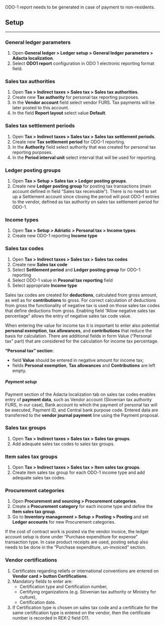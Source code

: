 ODO-1 report needs to be generated in case of payment to non-residents. 



## **Setup**
---

### General ledger parameters

1. Open **General ledger > Ledger setup > General ledger parameters > Adacta localization**.
2. Select **ODO1 report** configuration in ODO 1 electronic reporting format field. 
 
 
### Sales tax authorities

1. Open **Tax > Indirect taxes > Sales tax > Sales tax authorities**.
2. Create new **Tax authority** for personal tax reporting purposes.
3. In the **Vendor account** field select vendor FURS. Tax payments will be later posted to this account.
4. In the field **Report layout** select value **Default**.

### Sales tax settlement periods

1. Open **Tax > Indirect taxes > Sales tax > Sales tax settlement periods**.
2. Create new **Tax settlement period** for ODO-1 reporting. 
3. In the **Authority** field select authority that was created for personal tax reporting purposes. 
4. In the **Period interval unit** select interval that will be used for reporting.  

### Ledger posting groups

1. Open **Tax > Setup > Sales tax > Ledger posting groups**.
2. Create new **Ledger posting group** for posting tax transactions (main account defined in field “Sales tax receivable”). There is no need to set up a Settlement account since closing the period will post ODO-1 entries to the vendor, defined as tax authority on sales tax settlement period for ODO-1. 


### Income types 

1. Open **Tax > Setup > Adriatic > Personal tax > Income types**.
2. Create new ODO-1 reporting **Income type** 

### Sales tax codes

1. Open **Tax > Indirect taxes > Sales tax > Sales tax codes**
2. Create new **Sales tax code**
2. Select **Settlement period** and **Ledger posting group** for ODO-1 reporting
3. Select ODO-1 value in **Pesonal tax reporting** field
4. Select appropriate **Income type**

Sales tax codes are created for **deductions**, calculated from gross amount, as well as for **contributions** to gross. For correct calculation of deductions from gross the functionality of negative tax is used on those sales tax codes that define deductions from gross. Enabling field “Allow negative sales tax percentage” allows the entry of negative sales tax code value.  


When entering the value for income tax it is important to enter also potential **personal exemption**, **tax allowances**, and **contributions** that reduce the basis for calculation.  There are additional fields in form Value (“Personal tax” part) that are considered for the calculation for income tax percentage.  
 
**“Personal tax” section**: 
- field **Value** should be entered in negative amount for income tax; 
- fields **Personal exemption**, **Tax allowances** and **Contributions**  are left empty. 

  

#####	Payment setup

Payment section of the Adacta localization tab on sales tax codes enables entry of **payment data**, such as Vendor account (Slovenian tax authority FURS, in our case), Bank account to which the payment of personal tax will be executed, Payment ID, and Central bank purpose code. Entered data are transferred to the **vendor journal payment** line using the Payment proposal.
 
### Sales tax groups

1. Open **Tax > Indirect taxes > Sales tax > Sales tax groups**.
2. Add adequate sales tax codes to sales tax groups.
 
### Item sales tax groups

1. Open **Tax > Indirect taxes > Sales tax > Item sales tax groups**.
2. Create item sales tax group for each ODO-1 income type and add adequate sales tax codes. 
 
### Procurement categories

1. Open **Procurement and sourcing > Procurement categories**.
2. Create a **Procurement category** for each income type and define the **Item sales tax group**. 
3. Go to **Inventory management > Setup > Posting > Posting** and set **Ledger accounts** for new Procurement categories.   
 
If the cost of contract work is posted via the vendor invoice, the ledger account setup is done under “Purchase expenditure for expense” transaction type. In case product receipts are used, posting setup also needs to be done in the “Purchase expenditure, un-invoiced” section.

### Vendor certifications

1. Certificates regarding reliefs or international conventions are entered on **Vendor card > button Certifications**. 
2. Mandatory fields to enter are: 
   - Certification type and Certification number,
   - Certifying organizations (e.g. Slovenian tax authority or Ministry for culture),
   - Certification date. 
3. If Certification type is chosen on sales tax code and a certificate for the same certification type is entered on the vendor, then the certificate number is recorded in REK-2 field D11. 
